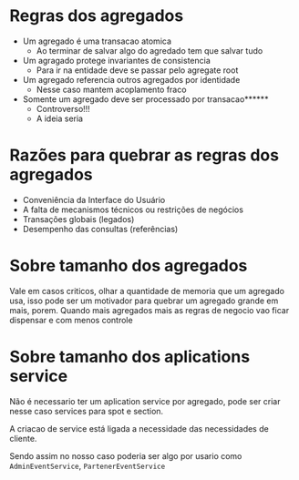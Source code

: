 # Regras dos agregados

- Um agregado é uma transacao atomica
    - Ao terminar de salvar algo do agredado tem que salvar tudo
- Um agragado protege invariantes de consistencia
    - Para ir na entidade deve se passar pelo agregate root
- Um agregado referencia outros agregados por identidade
    - Nesse caso mantem acoplamento fraco
- Somente um agregado deve ser processado por transacao******
    - Controverso!!!
    - A ideia seria


# Razões para quebrar as regras dos agregados

- Conveniência da Interface do Usuário  
- A falta de mecanismos técnicos ou restrições de negócios  
- Transações globais (legados)  
- Desempenho das consultas (referências)  

# Sobre tamanho dos agregados

Vale em casos criticos, olhar a quantidade de memoria que um agregado usa, isso pode ser um motivador para quebrar um agregado grande em mais, porem. Quando mais agregados mais as regras de negocio vao ficar dispensar e com menos controle

# Sobre tamanho dos aplications service

Não é necessario ter um aplication service por agregado, pode ser criar nesse caso services para spot e section.

A criacao de service está ligada a necessidade das necessidades de cliente. 

Sendo assim no nosso caso poderia ser algo por usario como `AdminEventService`, `PartenerEventService`